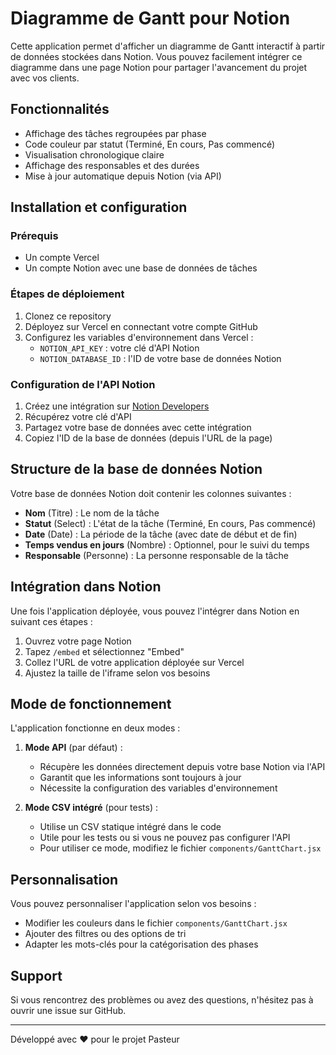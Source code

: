 # Diagramme de Gantt pour Notion

Cette application permet d'afficher un diagramme de Gantt interactif à partir de données stockées dans Notion. Vous pouvez facilement intégrer ce diagramme dans une page Notion pour partager l'avancement du projet avec vos clients.

## Fonctionnalités

- Affichage des tâches regroupées par phase
- Code couleur par statut (Terminé, En cours, Pas commencé)
- Visualisation chronologique claire
- Affichage des responsables et des durées
- Mise à jour automatique depuis Notion (via API)

## Installation et configuration

### Prérequis

- Un compte Vercel
- Un compte Notion avec une base de données de tâches

### Étapes de déploiement

1. Clonez ce repository
2. Déployez sur Vercel en connectant votre compte GitHub
3. Configurez les variables d'environnement dans Vercel :
   - `NOTION_API_KEY` : votre clé d'API Notion
   - `NOTION_DATABASE_ID` : l'ID de votre base de données Notion

### Configuration de l'API Notion

1. Créez une intégration sur [Notion Developers](https://www.notion.so/my-integrations)
2. Récupérez votre clé d'API
3. Partagez votre base de données avec cette intégration
4. Copiez l'ID de la base de données (depuis l'URL de la page)

## Structure de la base de données Notion

Votre base de données Notion doit contenir les colonnes suivantes :

- **Nom** (Titre) : Le nom de la tâche
- **Statut** (Select) : L'état de la tâche (Terminé, En cours, Pas commencé)
- **Date** (Date) : La période de la tâche (avec date de début et de fin)
- **Temps vendus en jours** (Nombre) : Optionnel, pour le suivi du temps
- **Responsable** (Personne) : La personne responsable de la tâche

## Intégration dans Notion

Une fois l'application déployée, vous pouvez l'intégrer dans Notion en suivant ces étapes :

1. Ouvrez votre page Notion
2. Tapez `/embed` et sélectionnez "Embed"
3. Collez l'URL de votre application déployée sur Vercel
4. Ajustez la taille de l'iframe selon vos besoins

## Mode de fonctionnement

L'application fonctionne en deux modes :

1. **Mode API** (par défaut) : 
   - Récupère les données directement depuis votre base Notion via l'API
   - Garantit que les informations sont toujours à jour
   - Nécessite la configuration des variables d'environnement

2. **Mode CSV intégré** (pour tests) :
   - Utilise un CSV statique intégré dans le code
   - Utile pour les tests ou si vous ne pouvez pas configurer l'API
   - Pour utiliser ce mode, modifiez le fichier `components/GanttChart.jsx`

## Personnalisation

Vous pouvez personnaliser l'application selon vos besoins :

- Modifier les couleurs dans le fichier `components/GanttChart.jsx`
- Ajouter des filtres ou des options de tri
- Adapter les mots-clés pour la catégorisation des phases

## Support

Si vous rencontrez des problèmes ou avez des questions, n'hésitez pas à ouvrir une issue sur GitHub.

---

Développé avec ❤️ pour le projet Pasteur
